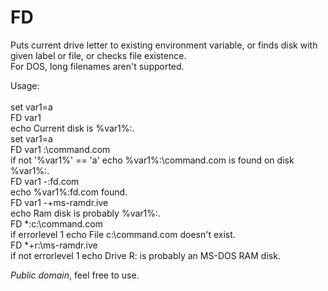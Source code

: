 # FD
Puts current drive letter to existing environment variable,
or finds disk with given label or file,
or checks file existence.<br>
For DOS, long filenames aren't supported.

Usage:<br>
<br>
set var1=a<br>
FD var1<br>
echo Current disk is %var1%:.<br>
set var1=a<br>
FD var1 :\command.com<br>
if not '%var1%' == 'a' echo %var1%:\command.com is found on disk %var1%:.<br>
FD var1 -:fd.com<br>
echo %var1%:fd.com found.<br>
FD var1 -+ms-ramdr.ive<br>
echo Ram disk is probably %var1%:.<br>
FD *:c:\command.com<br>
if errorlevel 1 echo File c:\command.com doesn't exist.<br>
FD *+r:\ms-ramdr.ive<br>
if not errorlevel 1 echo Drive R: is probably an MS-DOS RAM disk.

*Public domain*, feel free to use.
